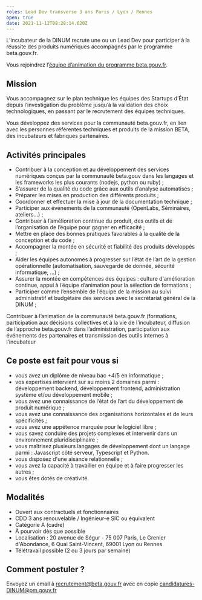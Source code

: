 ```yaml
---
roles: Lead Dev transverse 3 ans Paris / Lyon / Rennes
open: true
date: 2021-11-12T08:28:14.620Z
---
```

L’incubateur de la DINUM recrute une ou un Lead Dev pour participer à la réussite des produits numériques accompagnés par le programme beta.gouv.fr.

Vous rejoindrez l’[équipe d’animation du programme beta.gouv.fr](https://doc.incubateur.net/communaute/travailler-a-beta-gouv/je-minforme-sur-la-vie-de-la-communaute/equipe-danimation).

## Mission

Vous accompagnez sur le plan technique les équipes des Startups d’État depuis l’investigation du problème jusqu’à la validation des choix technologiques, en passant par le recrutement des équipes techniques. 

[](<>)[](<>)Vous développez des services pour la communauté beta.gouv.fr, en lien avec les personnes référentes techniques et produits de la mission BETA, des incubateurs et fabriques partenaires.

## Activités principales

* Contribuer à la conception et au développement des services numériques conçus par la communauté beta.gouv dans les langages et les frameworks les plus courants (nodejs, python ou ruby) ;
* S’assurer de la qualité du code grâce aux outils d’analyse automatisés ;
* Préparer les mises en production des différents produits ;
* Coordonner et effectuer la mise à jour de la documentation technique ;
* Participer aux événements de la communauté (OpenLabs, Séminaires, ateliers…) ;
* Contribuer à l’amélioration continue du produit, des outils et de l’organisation de l’équipe pour gagner en efficacité ;
* Mettre en place des bonnes pratiques favorables à la qualité de la conception et du code ;
* Accompagner la montée en sécurité et fiabilité des produits développés ;
* Aider les équipes autonomes à progresser sur l’état de l’art de la gestion opérationnelle (automatisation, sauvegarde de donnée, sécurité informatique, …) ;
* Assurer la montée en compétences des équipes : culture d'amélioration continue, appui à l’équipe d’animation pour la sélection de formations ;
* Participer comme l’ensemble de l’équipe de la mission au suivi administratif et budgétaire des services avec le secrétariat général de la DINUM ;

Contribuer à l’animation de la communauté beta.gouv.fr (formations, participation aux décisions collectives et à la vie de l’incubateur, diffusion de l’approche beta.gouv.fr dans l’administration, participation aux événements des partenaires et transmission des outils internes à l’incubateur

## Ce poste est fait pour vous si 

* vous avez un diplôme de niveau bac +4/5 en informatique ;
* vos expertises intervient sur au moins 2 domaines parmi : développement backend, développement frontend, administration système et/ou développement mobile ;
* vous avez une connaissance de l’état de l’art du développement de produit numérique ;
* vous avez une connaissance des organisations horizontales et de leurs spécificités ;
* vous avez une appétence marquée pour le logiciel libre ;
* vous savez conduire des projets complexes et intervenir dans un environnement pluridisciplinaire ;
* vous maîtrisez plusieurs langages de développement dont un langage parmi : Javascript côté serveur, Typescript et Python.
* vous disposez d'une aisance relationnelle ;
* vous avez la capacité à travailler en équipe et à faire progresser les autres ;
* vous êtes dotés de créativité.

## Modalités

* Ouvert aux contractuels et fonctionnaires
* CDD 3 ans renouvelable / Ingénieur-e SIC ou équivalent
* Catégorie A (cadre)
* À pourvoir dès que possible
* Localisation : 20 avenue de Ségur - 75 007 Paris, Le Grenier d'Abondance, 6 Quai Saint-Vincent, 69001 Lyon ou Rennes
* Télétravail possible (2 ou 3 jours par semaine)



## Comment postuler ?

Envoyez un email à recrutement@beta.gouv.fr avec en copie candidatures-DINUM@pm.gouv.fr 
